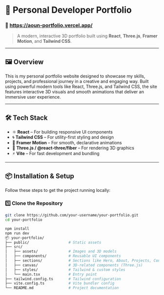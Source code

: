 # 🚀 Personal Developer Portfolio

### 🔗 https://aoun-portfolio.vercel.app/  
> A modern, interactive 3D portfolio built using **React**, **Three.js**, **Framer Motion**, and **Tailwind CSS**.


---

## 🖼️ Overview

This is my personal portfolio website designed to showcase my skills, projects, and professional journey in a creative and engaging way. Built using powerful modern tools like React, Three.js, and Tailwind CSS, the site features interactive 3D visuals and smooth animations that deliver an immersive user experience.

---

## 🛠️ Tech Stack

- ⚛️ **React** – For building responsive UI components  
- 🌀 **Tailwind CSS** – For utility-first styling and design  
- 🎥 **Framer Motion** – For smooth, declarative animations  
- 🌌 **Three.js / @react-three/fiber** – For rendering 3D graphics  
- ⚡ **Vite** – For fast development and bundling

---

## 📦 Installation & Setup

Follow these steps to get the project running locally:

### 1️⃣ Clone the Repository

```bash
git clone https://github.com/your-username/your-portfolio.git
cd your-portfolio

npm install
npm run dev
📦 your-portfolio/
├── public/                  # Static assets
├── src/
│   ├── assets/              # Images and 3D models
│   ├── components/          # Reusable UI components
│   ├── sections/            # Sections like Hero, About, Projects, Contact
│   ├── canvas/              # 3D-related components (Three.js)
│   ├── styles/              # Tailwind & custom styles
│   └── main.tsx             # Entry point
├── tailwind.config.ts       # Tailwind configuration
├── vite.config.ts           # Vite bundler config
└── README.md                # Project documentation

